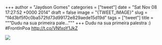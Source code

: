 
+++
author = "Jaydson Gomes"
categories = ["tweet"]
date = "Sat Nov 08 17:27:52 +0000 2014"
draft = false
image = "{TWEET_IMAGE}"
slug = "f4d3bf5f0c0ba572fd73d99172e829aede15d19d"
tags = ["tweet"]
title = """Dudu na sua primeira pale..."""
+++
Dudu na sua primeira palestra :) #FrontInPoa http://t.co/VNfxoY1JkZ

![](/images/tweet-media/531136029856894976-B175ZS7IYAAGH69.jpg)